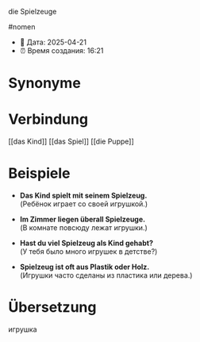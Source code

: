 die Spielzeuge

#nomen
- 📍 Дата: 2025-04-21
- ⏰ Время создания: 16:21
# Synonyme

# Verbindung 
[[das Kind]]
[[das Spiel]]
[[die Puppe]]

# Beispiele
- **Das Kind spielt mit seinem Spielzeug.**  
    (Ребёнок играет со своей игрушкой.)
    
- **Im Zimmer liegen überall Spielzeuge.**  
    (В комнате повсюду лежат игрушки.)
    
- **Hast du viel Spielzeug als Kind gehabt?**  
    (У тебя было много игрушек в детстве?)
    
- **Spielzeug ist oft aus Plastik oder Holz.**  
    (Игрушки часто сделаны из пластика или дерева.)
# Übersetzung
игрушка